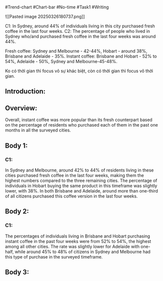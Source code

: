 #Trend-chart #Chart-bar #No-time #Task1 #Writing

![[Pasted image 20250326180737.png]]

C1: In Sydney, around 44% of individuals living in this city purchased fresh coffee in the last four weeks.
C2: The percentage of people who lived in Sydney who/and purchased fresh coffee in the last four weeks was around 44%. 

Fresh coffee: Sydney and Melbourne - 42-44%, Hobart - around 38%, Brisbane and Adelaide - 35%.
Instant coffee: Brisbane and Hobart - 52% to 54%, Adelaide - 50%, Sydney and Melbourne-45-48%.


Ko có thời gian thì focus vô sự khác biệt, còn có thời gian thì focus vô thời gian.

## Introduction:


## Overview:
Overall, instant coffee was more popular than its fresh counterpart based on the percentage of residents who purchased each of them in the past one months in all the surveyed cities.

## Body 1:
### C1:
In Sydney and Melbourne, around 42% to 44% of residents living in these cities purchased fresh coffee in the last four weeks, making them the highest numbers compared to the three remaining cities. The percentage of individuals in Hobart buying the same product in this timeframe was slightly lower, with 38%. In both Brisbane and Adelaide, around more than one-third of all citizens purchased this coffee version in the last four weeks.

## Body 2:
### C1:
The percentages of individuals living in Brisbane and Hobart purchasing instant coffee in the past four weeks were from 52% to 54%, the highest among all other cities. The rate was slightly lower for Adelaide with one-half, while around 45% to 48% of citizens in Sydney and Melbourne had this type of purchase in the surveyed timeframe.

## Body 3: